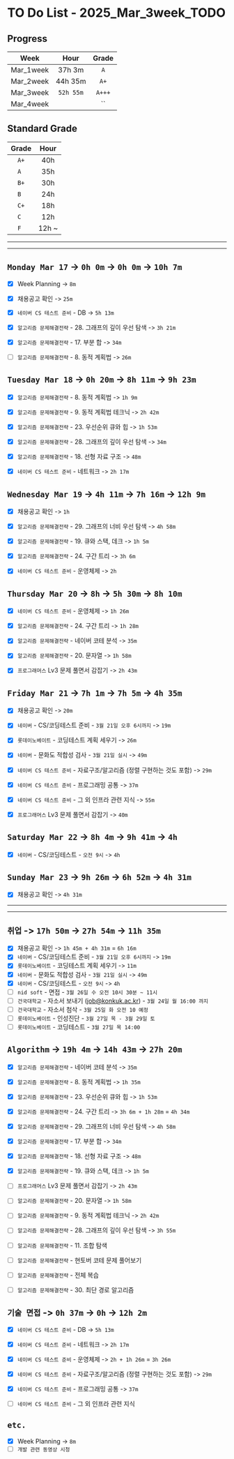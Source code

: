# TO Do List - 2025_Mar_3week_TODO

## Progress
| Week | Hour | Grade |
|:---:|:---:|:---:|
|Mar_1week|37h 3m|`A`|
|Mar_2week|44h 35m|`A+`|
|Mar_3week|`52h 55m`|`A+++`|
|Mar_4week||``|


## Standard Grade
| Grade | Hour |
|:---:|:---:|
|`A+`|40h|
|`A `|35h|
|`B+`|30h|
|`B `|24h|
|`C+`|18h|
|`C `|12h|
|`F `|12h ~|


---
---

## `Monday Mar 17` -> `0h 0m` -> `0h 0m` -> `10h 7m`
- [x] Week Planning -> `8m`
- [x] 채용공고 확인 -> `25m`
- [x] `네이버 CS 테스트 준비` - DB -> `5h 13m`
- [x] `알고리즘 문제해결전략` - 28. 그래프의 깊이 우선 탐색 -> `3h 21m`
- [x] `알고리즘 문제해결전략` - 17. 부분 합 -> `34m`
- [ ] `알고리즘 문제해결전략` - 8. 동적 계획법 -> `26m`


## `Tuesday Mar 18` -> `0h 20m` -> `8h 11m` -> `9h 23m`
- [x] `알고리즘 문제해결전략` - 8. 동적 계획법 -> `1h 9m`
- [x] `알고리즘 문제해결전략` - 9. 동적 계획법 테크닉 -> `2h 42m`
- [x] `알고리즘 문제해결전략` - 23. 우선순위 큐와 힙 -> `1h 53m`
- [x] `알고리즘 문제해결전략` - 28. 그래프의 깊이 우선 탐색 -> `34m`
- [x] `알고리즘 문제해결전략` - 18. 선형 자료 구조 -> `48m`
- [x] `네이버 CS 테스트 준비` - 네트워크 -> `2h 17m`


## `Wednesday Mar 19` ->  `4h 11m` -> `7h 16m` -> `12h 9m`
- [x] 채용공고 확인 -> `1h`
- [x] `알고리즘 문제해결전략` - 29. 그래프의 너비 우선 탐색 -> `4h 58m`
- [x] `알고리즘 문제해결전략` - 19. 큐와 스택, 데크 -> `1h 5m`
- [x] `알고리즘 문제해결전략` - 24. 구간 트리 -> `3h 6m`
- [x] `네이버 CS 테스트 준비` - 운영체제 -> `2h`



## `Thursday Mar 20` -> `8h` -> `5h 30m` -> `8h 10m`
- [x] `네이버 CS 테스트 준비` - 운영체제 -> `1h 26m`
- [x] `알고리즘 문제해결전략` - 24. 구간 트리 -> `1h 28m`
- [x] `알고리즘 문제해결전략` - 네이버 코테 분석 -> `35m`
- [x] `알고리즘 문제해결전략` - 20. 문자열 -> `1h 58m`
- [x] `프로그래머스` Lv3 문제 풀면서 감잡기 -> `2h 43m`


## `Friday Mar 21` -> `7h 1m` -> `7h 5m` -> `4h 35m` 
- [x] 채용공고 확인 -> `20m`
- [x] `네이버` - CS/코딩테스트 준비 - `3월 21일 오후 6시까지` -> `19m`
- [x] `롯데이노베이트` - 코딩테스트 계획 세우기 -> `26m`
- [x] `네이버` - 문화도 적합성 검사 - `3월 21일 실시` -> `49m`
- [x] `네이버 CS 테스트 준비` - 자료구조/알고리즘 (정렬 구현하는 것도 포함) -> `29m`
- [x] `네이버 CS 테스트 준비` - 프로그래밍 공통 -> `37m`
- [x] `네이버 CS 테스트 준비` - 그 외 인프라 관련 지식 -> `55m`
- [x] `프로그래머스` Lv3 문제 풀면서 감잡기 -> `40m`


## `Saturday Mar 22` -> `8h 4m` -> `9h 41m` -> `4h`
- [x] `네이버` - CS/코딩테스트 - `오전 9시` -> `4h`


## `Sunday Mar 23` -> `9h 26m` -> `6h 52m` -> `4h 31m`
- [x] 채용공고 확인 -> `4h 31m`

---
---
## `취업` -> `17h 50m` -> `27h 54m` -> `11h 35m`
- [x] 채용공고 확인 -> `1h 45m + 4h 31m` = `6h 16m`
- [x] `네이버` - CS/코딩테스트 준비 - `3월 21일 오후 6시까지` -> `19m`
- [x] `롯데이노베이트` - 코딩테스트 계획 세우기 -> `11m`
- [x] `네이버` - 문화도 적합성 검사 - `3월 21일 실시` -> `49m`
- [x] `네이버` - CS/코딩테스트 - `오전 9시` -> `4h`
- [ ] `nid soft` - 면접 - `3월 26일 수 오전 10시 30분 ~ 11시`
- [ ] `건국대학교` - 자소서 보내기 (job@konkuk.ac.kr) - `3월 24일 월 16:00 까지`
- [ ] `건국대학교` - 자소서 첨삭 - `3월 25일 화 오전 10 예정`
- [ ] `롯데이노베이트` - 인성진단 - `3월 27일 목 - 3월 29일 토`
- [ ] `롯데이노베이트` - 코딩테스트 - `3월 27일 목 14:00`

## `Algorithm` -> `19h 4m` -> `14h 43m` -> `27h 20m`
- [x] `알고리즘 문제해결전략` - 네이버 코테 분석 -> `35m`
- [x] `알고리즘 문제해결전략` - 8. 동적 계획법 -> `1h 35m`
- [x] `알고리즘 문제해결전략` - 23. 우선순위 큐와 힙 -> `1h 53m`
- [x] `알고리즘 문제해결전략` - 24. 구간 트리 -> `3h 6m + 1h 28m` = `4h 34m`
- [x] `알고리즘 문제해결전략` - 29. 그래프의 너비 우선 탐색 -> `4h 58m`
- [x] `알고리즘 문제해결전략` - 17. 부분 합 -> `34m`
- [x] `알고리즘 문제해결전략` - 18. 선형 자료 구조 -> `48m`
- [x] `알고리즘 문제해결전략` - 19. 큐와 스택, 데크 -> `1h 5m`

- [ ] `프로그래머스` Lv3 문제 풀면서 감잡기 -> `2h 43m`
- [ ] `알고리즘 문제해결전략` - 20. 문자열 -> `1h 58m`
- [ ] `알고리즘 문제해결전략` - 9. 동적 계획법 테크닉 -> `2h 42m`
- [ ] `알고리즘 문제해결전략` - 28. 그래프의 깊이 우선 탐색 -> `3h 55m`
- [ ] `알고리즘 문제해결전략` - 11. 조합 탐색 
- [ ] `알고리즘 문제해결전략` - 현토버 코테 문제 풀어보기
- [ ] `알고리즘 문제해결전략` - 전체 복습

- [ ] `알고리즘 문제해결전략` - 30. 최단 경로 알고리즘



## `기술 면접` -> `0h 37m` -> `0h` -> `12h 2m`
- [x] `네이버 CS 테스트 준비` - DB -> `5h 13m`
- [x] `네이버 CS 테스트 준비` - 네트워크 -> `2h 17m`
- [x] `네이버 CS 테스트 준비` - 운영체제 -> `2h + 1h 26m` = `3h 26m`
- [x] `네이버 CS 테스트 준비` - 자료구조/알고리즘 (정렬 구현하는 것도 포함) -> `29m`
- [x] `네이버 CS 테스트 준비` - 프로그래밍 공통 -> `37m`
- [ ] `네이버 CS 테스트 준비` - 그 외 인프라 관련 지식


## `etc.`
- [x] Week Planning -> `8m`
- [ ] `개발 관련 동영상 시청` 

<!-- ## `Cloud Native Spring in Action` -> `0h 18m` -> `h m`
- [ ] `Cloud Native Spring in Action` - Chapter03 -->

<!-- ## `Clean Architecture` -->



